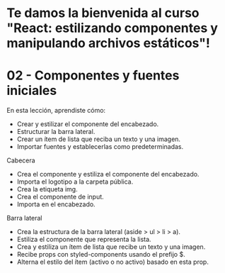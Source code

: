 # Te damos la bienvenida al curso "React: estilizando componentes y manipulando archivos estáticos"!

# 02 - Componentes y fuentes iniciales 

En esta lección, aprendiste cómo:

- Crear y estilizar el componente del encabezado.
- Estructurar la barra lateral.
- Crear un ítem de lista que reciba un texto y una imagen.
- Importar fuentes y establecerlas como predeterminadas.


Cabecera

- Crea el componente y estiliza el componente del encabezado.
- Importa el logotipo a la carpeta pública.
- Crea la etiqueta img.
- Crea el componente de input.
- Importa en el encabezado.

Barra lateral

- Crea la estructura de la barra lateral (aside > ul > li > a).
- Estiliza el componente que representa la lista.
- Crea y estiliza un ítem de lista que recibe un texto y una imagen.
- Recibe props con styled-components usando el prefijo $.
- Alterna el estilo del ítem (activo o no activo) basado en esta prop.